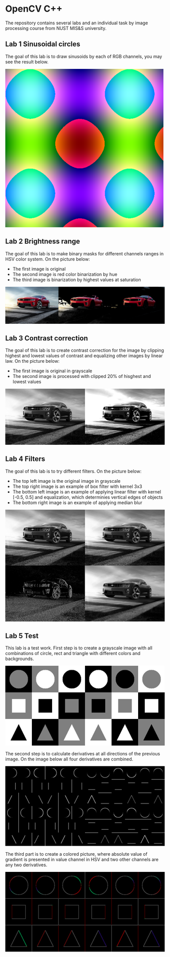 # OpenCV C++
The repository contains several labs and an individual task by image processing course from NUST MIS&S university.

## Lab 1 Sinusoidal circles
The goal of this lab is to draw sinusoids by each of RGB channels, you may see the result below.

![lab1](pictures/lab1.png)

## Lab 2 Brightness range
The goal of this lab is to make binary masks for different channels ranges in HSV color system. On the picture below:
- The first image is original
- The second image is red color binarization by hue
- The third image is binarization by highest values at saturation

![lab2](pictures/lab2.png)

## Lab 3 Contrast correction
The goal of this lab is to create contrast correction for the image by clipping highest and lowest values of contrast and equalizing other images by linear law. On the picture below:
- The first image is original in grayscale
- The second image is processed with clipped 20% of hisghest and lowest values

![lab3](pictures/lab3.png)

## Lab 4 Filters
The goal of this lab is to try different filters. On the picture below:
- The top left image is the original image in grayscale
- The top right image is an example of box filter with kernel 3x3
- The bottom left image is an example of applying linear filter with kernel [-0.5, 0.5] and equalization, which determinies vertical edges of objects
- The bottom right image is an example of applying median blur

![lab4](pictures/lab4.png)

## Lab 5 Test
This lab is a test work. First step is to create a grayscale image with all combinations of circle, rect and triangle with different colors and backgrounds.

![lab5_step1](pictures/lab5_source.png)

The second step is to calculate derivatives at all directions of the previous image. On the image below all four derivatives are combined.

![lab5_step1](pictures/lab5_derivatives.png)

The third part is to create a colored picture, where absolute value of gradient is presented in value channel in HSV and two other channels are any two derivatives.

![lab5_step1](pictures/lab5_result.png)
